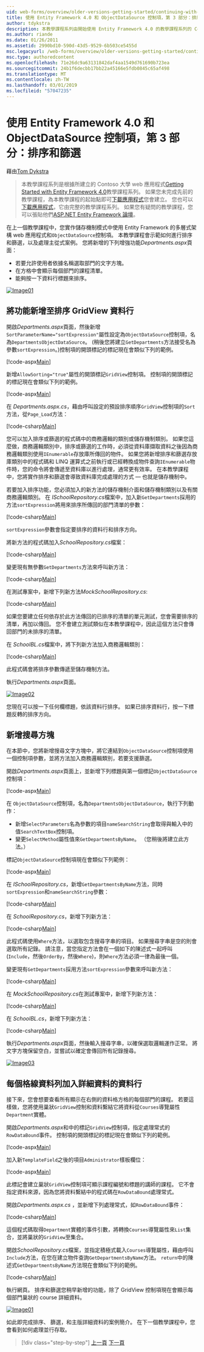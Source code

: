 ```yaml
---
uid: web-forms/overview/older-versions-getting-started/continuing-with-ef/using-the-entity-framework-and-the-objectdatasource-control-part-3-sorting-and-filtering
title: 使用 Entity Framework 4.0 和 ObjectDataSource 控制項，第 3 部分：排序和篩選 |Microsoft Docs
author: tdykstra
description: 本教學課程系列由開始使用 Entity Framework 4.0 的教學課程系列的 Contoso 大學 web 應用程式為基礎。 我...
ms.author: riande
ms.date: 01/26/2011
ms.assetid: 2990bd10-590d-43d5-9529-6b503ce5455d
msc.legacyurl: /web-forms/overview/older-versions-getting-started/continuing-with-ef/using-the-entity-framework-and-the-objectdatasource-control-part-3-sorting-and-filtering
msc.type: authoredcontent
ms.openlocfilehash: 71e26dc9a63131842daf4aa1549d761690b723ea
ms.sourcegitcommit: 24b1f6decbb17bb22a45166e5fdb0845c65af498
ms.translationtype: MT
ms.contentlocale: zh-TW
ms.lasthandoff: 03/01/2019
ms.locfileid: "57047235"
---
```

<a name="using-the-entity-framework-40-and-the-objectdatasource-control-part-3-sorting-and-filtering"></a>使用 Entity Framework 4.0 和 ObjectDataSource 控制項，第 3 部分：排序和篩選
====================
藉由[Tom Dykstra](https://github.com/tdykstra)

> 本教學課程系列是根據所建立的 Contoso 大學 web 應用程式[Getting Started with Entity Framework 4.0](https://asp.net/entity-framework/tutorials#Getting%20Started)教學課程系列。 如果您未完成先前的教學課程，為本教學課程的起始點即可[下載應用程式](https://code.msdn.microsoft.com/ASPNET-Web-Forms-97f8ee9a)您會建立。 您也可以[下載應用程式](https://code.msdn.microsoft.com/ASPNET-Web-Forms-6c7197aa)，它由完整的教學課程系列。 如果您有疑問的教學課程，您可以張貼他們[ASP.NET Entity Framework 論壇](https://forums.asp.net/1227.aspx)。


在上一個教學課程中，您實作儲存機制模式中使用 Entity Framework 的多層式架構 web 應用程式和`ObjectDataSource`控制項。 本教學課程會示範如何進行排序和篩選，以及處理主從式案例。 您將新增的下列增強功能*Departments.aspx*頁面：

- 若要允許使用者依據名稱選取部門的文字方塊。
- 在方格中會顯示每個部門的課程清單。
- 能夠按一下資料行標題來排序。

[![Image01](using-the-entity-framework-and-the-objectdatasource-control-part-3-sorting-and-filtering/_static/image2.png)](using-the-entity-framework-and-the-objectdatasource-control-part-3-sorting-and-filtering/_static/image1.png)

## <a name="adding-the-ability-to-sort-gridview-columns"></a>將功能新增至排序 GridView 資料行

開啟*Departments.aspx*頁面，然後新增`SortParameterName="sortExpression"`屬性設定為`ObjectDataSource`控制項，名為`DepartmentsObjectDataSource`。 (稍後您將建立`GetDepartments`方法接受名為參數`sortExpression`。)控制項的開頭標記的標記現在會類似下列的範例。

[!code-aspx[Main](using-the-entity-framework-and-the-objectdatasource-control-part-3-sorting-and-filtering/samples/sample1.aspx)]

新增`AllowSorting="true"`屬性的開頭標記`GridView`控制項。 控制項的開頭標記的標記現在會類似下列的範例。

[!code-aspx[Main](using-the-entity-framework-and-the-objectdatasource-control-part-3-sorting-and-filtering/samples/sample2.aspx)]

在  *Departments.aspx.cs*，藉由呼叫設定的預設排序順序`GridView`控制項的`Sort`方法，從`Page_Load`方法：

[!code-csharp[Main](using-the-entity-framework-and-the-objectdatasource-control-part-3-sorting-and-filtering/samples/sample3.cs)]

您可以加入排序或篩選的程式碼中的商務邏輯的類別或儲存機制類別。 如果您這麼做，商務邏輯類別中，排序或篩選的工作時，必須從資料庫擷取資料之後因為商務邏輯類別使用`IEnumerable`存放庫所傳回的物件。 如果您將新增排序和篩選存放庫類別中的程式碼和 LINQ 運算式之前執行或已經轉換成物件查詢`IEnumerable`物件時，您的命令將會傳遞至資料庫以進行處理，通常更有效率。 在本教學課程中，您將實作排序和篩選會導致資料庫完成處理的方式 — 也就是儲存機制中。

若要加入排序功能，您必須加入的新方法的儲存機制介面和儲存機制類別以及有關商務邏輯類別。 在  *ISchoolRepository.cs*檔案中，加入新`GetDepartments`採用的方法`sortExpression`將用來排序所傳回的部門清單的參數：

[!code-csharp[Main](using-the-entity-framework-and-the-objectdatasource-control-part-3-sorting-and-filtering/samples/sample4.cs)]

`sortExpression`參數會指定要排序的資料行和排序方向。

將新方法的程式碼加入*SchoolRepository.cs*檔案：

[!code-csharp[Main](using-the-entity-framework-and-the-objectdatasource-control-part-3-sorting-and-filtering/samples/sample5.cs)]

變更現有無參數`GetDepartments`方法來呼叫新方法：

[!code-csharp[Main](using-the-entity-framework-and-the-objectdatasource-control-part-3-sorting-and-filtering/samples/sample6.cs)]

在測試專案中，新增下列新方法*MockSchoolRepository.cs*:

[!code-csharp[Main](using-the-entity-framework-and-the-objectdatasource-control-part-3-sorting-and-filtering/samples/sample7.cs)]

如果您要建立任何依存於此方法傳回的已排序的清單的單元測試，您會需要排序的清單，再加以傳回。 您不會建立測試類似在本教學課程中，因此這個方法只會傳回部門的未排序的清單。

在  *SchoolBL.cs*檔案中，將下列新方法加入商務邏輯類別：

[!code-csharp[Main](using-the-entity-framework-and-the-objectdatasource-control-part-3-sorting-and-filtering/samples/sample8.cs)]

此程式碼會將排序參數傳遞至儲存機制方法。

執行*Departments.aspx*頁面。

[![Image02](using-the-entity-framework-and-the-objectdatasource-control-part-3-sorting-and-filtering/_static/image4.png)](using-the-entity-framework-and-the-objectdatasource-control-part-3-sorting-and-filtering/_static/image3.png)

您現在可以按一下任何欄標題，依該資料行排序。 如果已排序資料行，按一下標題反轉的排序方向。

## <a name="adding-a-search-box"></a>新增搜尋方塊

在本節中，您將新增搜尋文字方塊中，將它連結到`ObjectDataSource`控制項使用一個控制項參數，並將方法加入商務邏輯類別，若要支援篩選。

開啟*Departments.aspx*頁面上，並新增下列標題與第一個標記`ObjectDataSource`控制項：

[!code-aspx[Main](using-the-entity-framework-and-the-objectdatasource-control-part-3-sorting-and-filtering/samples/sample9.aspx)]

在 `ObjectDataSource`控制項，名為`DepartmentsObjectDataSource`，執行下列動作：

- 新增`SelectParameters`名為參數的項目`nameSearchString`會取得與輸入中的值`SearchTextBox`控制項。
- 變更`SelectMethod`屬性值來`GetDepartmentsByName`。 （您稍後將建立此方法。）

標記`ObjectDataSource`控制項現在會類似下列範例：

[!code-aspx[Main](using-the-entity-framework-and-the-objectdatasource-control-part-3-sorting-and-filtering/samples/sample10.aspx)]

在  *ISchoolRepository.cs*，新增`GetDepartmentsByName`方法，同時`sortExpression`和`nameSearchString`參數：

[!code-csharp[Main](using-the-entity-framework-and-the-objectdatasource-control-part-3-sorting-and-filtering/samples/sample11.cs)]

在  *SchoolRepository.cs*，新增下列新方法：

[!code-csharp[Main](using-the-entity-framework-and-the-objectdatasource-control-part-3-sorting-and-filtering/samples/sample12.cs)]

此程式碼使用`Where`方法，以選取包含搜尋字串的項目。 如果搜尋字串是空的則會選取所有記錄。 請注意，當您指定方法會在一個如下的陳述式一起呼叫 (`Include`，然後`OrderBy`，然後`Where`)，則`Where`方法必須一律為最後一個。

變更現有`GetDepartments`採用方法`sortExpression`參數來呼叫新方法：

[!code-csharp[Main](using-the-entity-framework-and-the-objectdatasource-control-part-3-sorting-and-filtering/samples/sample13.cs)]

在  *MockSchoolRepository.cs*在測試專案中，新增下列新方法：

[!code-csharp[Main](using-the-entity-framework-and-the-objectdatasource-control-part-3-sorting-and-filtering/samples/sample14.cs)]

在  *SchoolBL.cs*，新增下列新方法：

[!code-csharp[Main](using-the-entity-framework-and-the-objectdatasource-control-part-3-sorting-and-filtering/samples/sample15.cs)]

執行*Departments.aspx*頁面，然後輸入搜尋字串，以確保選取邏輯運作正常。 將文字方塊保留空白，並嘗試以確定會傳回所有記錄搜尋。

[![Image03](using-the-entity-framework-and-the-objectdatasource-control-part-3-sorting-and-filtering/_static/image6.png)](using-the-entity-framework-and-the-objectdatasource-control-part-3-sorting-and-filtering/_static/image5.png)

## <a name="adding-a-details-column-for-each-grid-row"></a>每個格線資料列加入詳細資料的資料行

接下來，您會想要查看所有顯示在右側的資料格方格的每個部門的課程。 若要這樣做，您將使用巢狀`GridView`控制和資料繫結它將資料從`Courses`導覽屬性`Department`實體。

開啟*Departments.aspx*和中的標記`GridView`控制項，指定處理常式的`RowDataBound`事件。 控制項的開頭標記的標記現在會類似下列的範例。

[!code-aspx[Main](using-the-entity-framework-and-the-objectdatasource-control-part-3-sorting-and-filtering/samples/sample16.aspx)]

加入新`TemplateField`之後的項目`Administrator`樣板欄位：

[!code-aspx[Main](using-the-entity-framework-and-the-objectdatasource-control-part-3-sorting-and-filtering/samples/sample17.aspx)]

此標記會建立巢狀`GridView`控制項可顯示課程編號和標題的講師的課程。 它不會指定資料來源，因為您將資料繫結中的程式碼在`RowDataBound`處理常式。

開啟*Departments.aspx.cs* ，並新增下列處理常式，如`RowDataBound`事件：

[!code-csharp[Main](using-the-entity-framework-and-the-objectdatasource-control-part-3-sorting-and-filtering/samples/sample18.cs)]

這個程式碼取得`Department`實體的事件引數，將轉換`Courses`導覽屬性來`List`集合，並將巢狀的`GridView`至集合。

開啟*SchoolRepository.cs*檔案，並指定積極式載入`Courses`導覽屬性，藉由呼叫`Include`方法，在您在建立物件查詢`GetDepartmentsByName`方法。 `return`中的陳述式`GetDepartmentsByName`方法現在會類似下列的範例。

[!code-csharp[Main](using-the-entity-framework-and-the-objectdatasource-control-part-3-sorting-and-filtering/samples/sample19.cs)]

執行網頁。 排序和篩選您稍早新增的功能，除了 GridView 控制項現在會顯示每個部門巢狀的 course 詳細資料。

[![Image01](using-the-entity-framework-and-the-objectdatasource-control-part-3-sorting-and-filtering/_static/image8.png)](using-the-entity-framework-and-the-objectdatasource-control-part-3-sorting-and-filtering/_static/image7.png)

如此即完成排序、 篩選，和主版詳細資料的案例簡介。 在下一個教學課程中，您會看到如何處理並行存取。

> [!div class="step-by-step"]
> [上一頁](using-the-entity-framework-and-the-objectdatasource-control-part-2-adding-a-business-logic-layer-and-unit-tests.md)
> [下一頁](handling-concurrency-with-the-entity-framework-in-an-asp-net-web-application.md)
